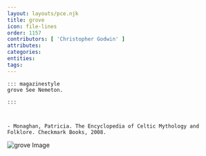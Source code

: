 ```yaml
---
layout: layouts/pce.njk
title: grove
icon: file-lines
order: 1157
contributors: [ 'Christopher Godwin' ]
attributes:
categories:
entities:
tags:
---
```

``` tab [group1:Info]
::: magazinestyle
grove See Nemeton.

:::
```
``` tab [group1:Attributes]
```
``` tab [group1:Entities]
```
``` tab [group1:Sources]
- Monaghan, Patricia. The Encyclopedia of Celtic Mythology and Folklore. Checkmark Books, 2008.
```
![grove Image]([None])
